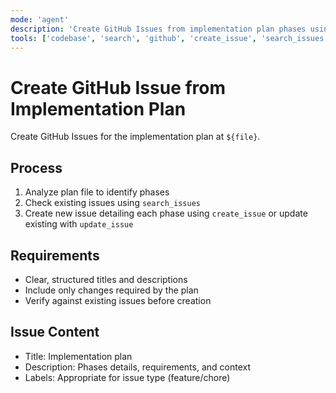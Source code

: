 ```yaml
---
mode: 'agent'
description: 'Create GitHub Issues from implementation plan phases using feature_request.yml or chore_request.yml templates.'
tools: ['codebase', 'search', 'github', 'create_issue', 'search_issues', 'update_issue']
---
```

# Create GitHub Issue from Implementation Plan

Create GitHub Issues for the implementation plan at `${file}`.

## Process

1. Analyze plan file to identify phases
2. Check existing issues using `search_issues`
3. Create new issue detailing each phase using `create_issue` or update existing with `update_issue`

## Requirements

- Clear, structured titles and descriptions
- Include only changes required by the plan
- Verify against existing issues before creation

## Issue Content

- Title: Implementation plan
- Description: Phases details, requirements, and context
- Labels: Appropriate for issue type (feature/chore)
